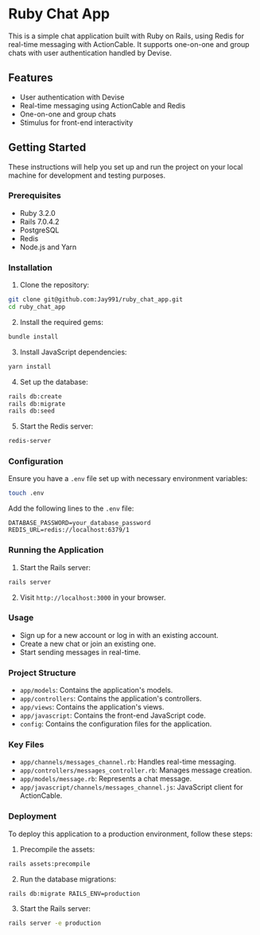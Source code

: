 # Ruby Chat App

This is a simple chat application built with Ruby on Rails, using Redis for real-time messaging with ActionCable. It supports one-on-one and group chats with user authentication handled by Devise.

## Features

- User authentication with Devise
- Real-time messaging using ActionCable and Redis
- One-on-one and group chats
- Stimulus for front-end interactivity

## Getting Started

These instructions will help you set up and run the project on your local machine for development and testing purposes.

### Prerequisites

- Ruby 3.2.0
- Rails 7.0.4.2
- PostgreSQL
- Redis
- Node.js and Yarn

### Installation

1. Clone the repository:

```sh
git clone git@github.com:Jay991/ruby_chat_app.git
cd ruby_chat_app
```

2. Install the required gems:

```sh
bundle install
```

3. Install JavaScript dependencies:

```sh
yarn install
```

4. Set up the database:

```sh
rails db:create
rails db:migrate
rails db:seed
```

5. Start the Redis server:

```sh
redis-server
```

### Configuration

Ensure you have a `.env` file set up with necessary environment variables:

```sh
touch .env
```

Add the following lines to the `.env` file:

```
DATABASE_PASSWORD=your_database_password
REDIS_URL=redis://localhost:6379/1
```

### Running the Application

1. Start the Rails server:

```sh
rails server
```

2. Visit `http://localhost:3000` in your browser.

### Usage

- Sign up for a new account or log in with an existing account.
- Create a new chat or join an existing one.
- Start sending messages in real-time.

### Project Structure

- `app/models`: Contains the application's models.
- `app/controllers`: Contains the application's controllers.
- `app/views`: Contains the application's views.
- `app/javascript`: Contains the front-end JavaScript code.
- `config`: Contains the configuration files for the application.

### Key Files

- `app/channels/messages_channel.rb`: Handles real-time messaging.
- `app/controllers/messages_controller.rb`: Manages message creation.
- `app/models/message.rb`: Represents a chat message.
- `app/javascript/channels/messages_channel.js`: JavaScript client for ActionCable.

### Deployment

To deploy this application to a production environment, follow these steps:

1. Precompile the assets:

```sh
rails assets:precompile
```

2. Run the database migrations:

```sh
rails db:migrate RAILS_ENV=production
```

3. Start the Rails server:

```sh
rails server -e production
```


